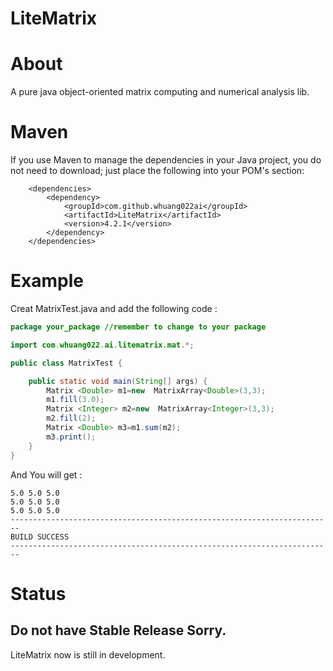 # LiteMatrix

# About

A pure java object-oriented matrix computing and numerical analysis lib.

# Maven

If you use Maven to manage the dependencies in your Java project, 
you do not need to download; just place the following into your POM's <dependencies> section:
```
	<dependencies>
        <dependency>
            <groupId>com.github.whuang022ai</groupId>
            <artifactId>LiteMatrix</artifactId>
            <version>4.2.1</version>
        </dependency>
	</dependencies>
```
# Example

Creat MatrixTest.java and add the following code :

```Java
package your_package //remember to change to your package

import com.whuang022.ai.litematrix.mat.*;

public class MatrixTest {

    public static void main(String[] args) {
		Matrix <Double> m1=new  MatrixArray<Double>(3,3);
		m1.fill(3.0);
		Matrix <Integer> m2=new  MatrixArray<Integer>(3,3);
		m2.fill(2);
		Matrix <Double> m3=m1.sum(m2);
		m3.print();
    }
} 

```
And You will get :

```
5.0 5.0 5.0 
5.0 5.0 5.0 
5.0 5.0 5.0 
------------------------------------------------------------------------
BUILD SUCCESS
------------------------------------------------------------------------

```

# Status

## Do not have Stable Release Sorry.
LiteMatrix now is still in development. 